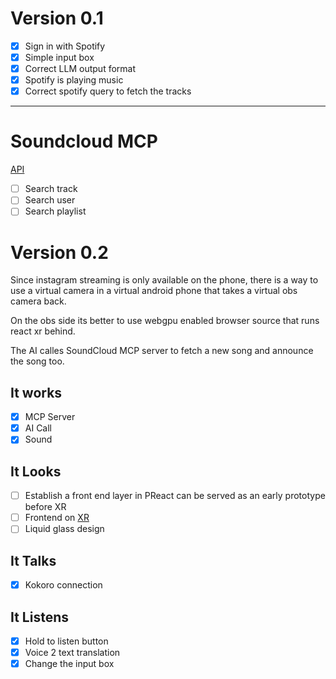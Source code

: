 # Version 0.1

- [X] Sign in with Spotify
- [X] Simple input box
- [X] Correct LLM output format
- [X] Spotify is playing music
- [X] Correct spotify query to fetch the tracks

---

# Soundcloud MCP

[API](https://developers.soundcloud.com/docs/api/explorer/open-api)

- [ ] Search track
- [ ] Search user
- [ ] Search playlist

# Version 0.2

Since instagram streaming is only available on the phone, there is a way to use a virtual camera
in a virtual android phone that takes a virtual obs camera back.

On the obs side its better to use webgpu enabled browser source that runs react xr behind.

The AI calles SoundCloud MCP server to fetch a new song and announce the song too.

## It works

- [X] MCP Server
- [X] AI Call
- [X] Sound

## It Looks

- [ ] Establish a front end layer in PReact can be served as an early prototype before XR
- [ ] Frontend on [XR](https://github.com/pmndrs/xr)
- [ ] Liquid glass design

## It Talks

- [X] Kokoro connection

## It Listens

- [X] Hold to listen button
- [X] Voice 2 text translation
- [X] Change the input box
